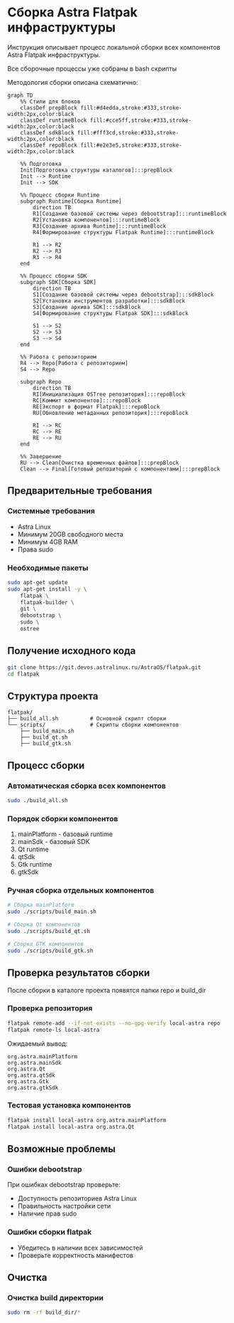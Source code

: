 # Сборка Astra Flatpak инфраструктуры

Инструкция описывает процесс локальной сборки всех компонентов Astra Flatpak инфраструктуры.

Все сборочные процессы уже собраны в bash скрипты 

Методология сборки описана схематично:
```mermaid
graph TD
    %% Стили для блоков
    classDef prepBlock fill:#d4edda,stroke:#333,stroke-width:2px,color:black
    classDef runtimeBlock fill:#cce5ff,stroke:#333,stroke-width:2px,color:black
    classDef sdkBlock fill:#fff3cd,stroke:#333,stroke-width:2px,color:black
    classDef repoBlock fill:#e2e3e5,stroke:#333,stroke-width:2px,color:black

    %% Подготовка
    Init[Подготовка структуры каталогов]:::prepBlock
    Init --> Runtime
    Init --> SDK

    %% Процесс сборки Runtime
    subgraph Runtime[Сборка Runtime]
        direction TB
        R1[Создание базовой системы через debootstrap]:::runtimeBlock
        R2[Установка компонентов]:::runtimeBlock
        R3[Создание архива Runtime]:::runtimeBlock
        R4[Формирование структуры Flatpak Runtime]:::runtimeBlock
        
        R1 --> R2
        R2 --> R3
        R3 --> R4
    end

    %% Процесс сборки SDK
    subgraph SDK[Сборка SDK]
        direction TB
        S1[Создание базовой системы через debootstrap]:::sdkBlock
        S2[Установка инструментов разработки]:::sdkBlock
        S3[Создание архива SDK]:::sdkBlock
        S4[Формирование структуры Flatpak SDK]:::sdkBlock
        
        S1 --> S2
        S2 --> S3
        S3 --> S4
    end

    %% Работа с репозиторием
    R4 --> Repo[Работа с репозиторием]
    S4 --> Repo
    
    subgraph Repo
        direction TB
        RI[Инициализация OSTree репозитория]:::repoBlock
        RC[Коммит компонентов]:::repoBlock
        RE[Экспорт в формат Flatpak]:::repoBlock
        RU[Обновление метаданных репозитория]:::repoBlock
        
        RI --> RC
        RC --> RE
        RE --> RU
    end

    %% Завершение
    RU --> Clean[Очистка временных файлов]:::prepBlock
    Clean --> Final[Готовый репозиторий с компонентами]:::prepBlock
```

## Предварительные требования

### Системные требования
- Astra Linux 
- Минимум 20GB свободного места
- Минимум 4GB RAM
- Права sudo

### Необходимые пакеты
```bash
sudo apt-get update
sudo apt-get install -y \
    flatpak \
    flatpak-builder \
    git \
    debootstrap \
    sudo \
    ostree
```

## Получение исходного кода

```bash
git clone https://git.devos.astralinux.ru/AstraOS/flatpak.git
cd flatpak
```

## Структура проекта
```
flatpak/
├── build_all.sh          # Основной скрипт сборки          
└── scripts/              # Скрипты сборки компонентов
    ├── build_main.sh
    ├── build_qt.sh
    ├── build_gtk.sh
```

## Процесс сборки

### Автоматическая сборка всех компонентов
```bash
sudo ./build_all.sh
```

### Порядок сборки компонентов
1. mainPlatform - базовый runtime
2. mainSdk - базовый SDK
3. Qt runtime
4. qtSdk
5. Gtk runtime
6. gtkSdk

### Ручная сборка отдельных компонентов
```bash
# Сборка mainPlatform
sudo ./scripts/build_main.sh

# Сборка Qt компонентов
sudo ./scripts/build_qt.sh

# Сборка GTK компонентов
sudo ./scripts/build_gtk.sh
```

## Проверка результатов сборки

После сборки в каталоге проекта появятся папки repo и build_dir 
### Проверка репозитория
```bash
flatpak remote-add --if-not-exists --no-gpg-verify local-astra repo
flatpak remote-ls local-astra
```

Ожидаемый вывод:
```
org.astra.mainPlatform
org.astra.mainSdk
org.astra.Qt
org.astra.qtSdk
org.astra.Gtk
org.astra.gtkSdk
```

### Тестовая установка компонентов
```bash
flatpak install local-astra org.astra.mainPlatform
flatpak install local-astra org.astra.Qt
```

## Возможные проблемы

### Ошибки debootstrap
При ошибках debootstrap проверьте:
- Доступность репозиториев Astra Linux
- Правильность настройки сети
- Наличие прав sudo

### Ошибки сборки flatpak
- Убедитесь в наличии всех зависимостей
- Проверьте корректность манифестов

## Очистка

### Очистка build директории
```bash
sudo rm -rf build_dir/*
```

